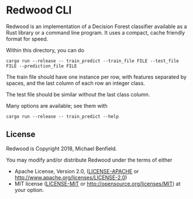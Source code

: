# Redwood CLI

Redwood is an implementation of a Decision Forest classifier available as a Rust
library or a command line program. It uses a compact, cache friendly format for
speed.

Within this directory, you can do
```
cargo run --release -- train_predict --train_file FILE --test_file FILE --prediction_file FILE
```

The train file should have one instance per row, with features separated by
spaces, and the last column of each row an integer class.

The test file should be similar without the last class column.

Many options are available; see them with
```
cargo run --release -- train_predict --help
```

## License

Redwood is Copyright 2018, Michael Benfield.

You may modify and/or distribute Redwood under the terms of either
 * Apache License, Version 2.0, ([LICENSE-APACHE](LICENSE-APACHE) or
   http://www.apache.org/licenses/LICENSE-2.0)
 * MIT license ([LICENSE-MIT](LICENSE-MIT) or
   http://opensource.org/licenses/MIT)
at your option.
